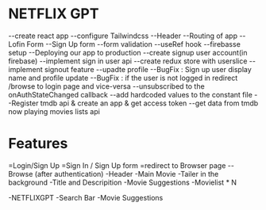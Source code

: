 # NETFLIX GPT

--create react app
--configure Tailwindcss
--Header
--Routing of app
--Lofin Form
--Sign Up form
--form validation
--useRef hook
--firebasse setup
--Deploying our app to production
--create signup user account(in firebase)
--implement sign in user api
--create redux store with userslice
--implement signout feature
--upadte profile 
--BugFix : Sign up user display name and profile update
--BugFix : if the user is not logged in redirect /browse to login page and vice-versa
--unsubscribed to the onAuthStateChanged callback
--add hardcoded values to the constant file
--Register tmdb api & create an app & get access token
--get data from tmdb now playing movies lists api

# Features

=Login/Sign Up
   =Sign In / Sign Up form
   =redirect to Browser page
--Browse (after authentication)
 -Header
 -Main Movie
   -Tailer in the background
   -Title and Descripition
   -Movie Suggestions
     -Movielist * N

-NETFLIXGPT
  -Search Bar
  -Movie Suggestions